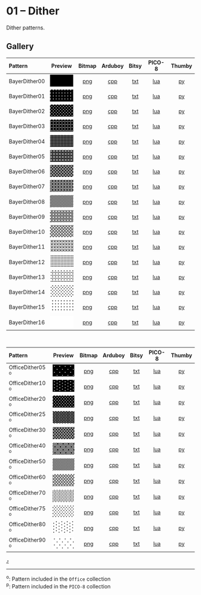 # 01 – Dither

Dither patterns.

## Gallery
| Pattern | Preview | Bitmap | Arduboy | Bitsy | PICO-8 | Thumby |
| :--- | :---: | :---: | :---: | :---: | :---: | :---: |
| BayerDither00 | <img src="../previews/BayerDither00.png" width="64" height="32" loading="lazy" alt="" role="none"> | [png](png/BayerDither00.png) | [cpp](Dither.h#L12-L24) | [txt](Dither.bitsy.txt#L5-L14) | [lua](dither.p8.lua#L7-L20) | [py](Dither.thumby.py#L5-L16) |
| BayerDither01 | <img src="../previews/BayerDither01.png" width="64" height="32" loading="lazy" alt="" role="none"> | [png](png/BayerDither01.png) | [cpp](Dither.h#L26-L38) | [txt](Dither.bitsy.txt#L16-L25) | [lua](dither.p8.lua#L22-L35) | [py](Dither.thumby.py#L18-L29) |
| BayerDither02 | <img src="../previews/BayerDither02.png" width="64" height="32" loading="lazy" alt="" role="none"> | [png](png/BayerDither02.png) | [cpp](Dither.h#L40-L52) | [txt](Dither.bitsy.txt#L27-L36) | [lua](dither.p8.lua#L37-L50) | [py](Dither.thumby.py#L31-L42) |
| BayerDither03 | <img src="../previews/BayerDither03.png" width="64" height="32" loading="lazy" alt="" role="none"> | [png](png/BayerDither03.png) | [cpp](Dither.h#L54-L66) | [txt](Dither.bitsy.txt#L38-L47) | [lua](dither.p8.lua#L52-L65) | [py](Dither.thumby.py#L44-L55) |
| BayerDither04 | <img src="../previews/BayerDither04.png" width="64" height="32" loading="lazy" alt="" role="none"> | [png](png/BayerDither04.png) | [cpp](Dither.h#L68-L80) | [txt](Dither.bitsy.txt#L49-L58) | [lua](dither.p8.lua#L67-L80) | [py](Dither.thumby.py#L57-L68) |
| BayerDither05 | <img src="../previews/BayerDither05.png" width="64" height="32" loading="lazy" alt="" role="none"> | [png](png/BayerDither05.png) | [cpp](Dither.h#L82-L94) | [txt](Dither.bitsy.txt#L60-L69) | [lua](dither.p8.lua#L82-L95) | [py](Dither.thumby.py#L70-L81) |
| BayerDither06 | <img src="../previews/BayerDither06.png" width="64" height="32" loading="lazy" alt="" role="none"> | [png](png/BayerDither06.png) | [cpp](Dither.h#L96-L108) | [txt](Dither.bitsy.txt#L71-L80) | [lua](dither.p8.lua#L97-L110) | [py](Dither.thumby.py#L83-L94) |
| BayerDither07 | <img src="../previews/BayerDither07.png" width="64" height="32" loading="lazy" alt="" role="none"> | [png](png/BayerDither07.png) | [cpp](Dither.h#L110-L122) | [txt](Dither.bitsy.txt#L82-L91) | [lua](dither.p8.lua#L112-L125) | [py](Dither.thumby.py#L96-L107) |
| BayerDither08 | <img src="../previews/BayerDither08.png" width="64" height="32" loading="lazy" alt="" role="none"> | [png](png/BayerDither08.png) | [cpp](Dither.h#L124-L136) | [txt](Dither.bitsy.txt#L93-L102) | [lua](dither.p8.lua#L127-L140) | [py](Dither.thumby.py#L109-L120) |
| BayerDither09 | <img src="../previews/BayerDither09.png" width="64" height="32" loading="lazy" alt="" role="none"> | [png](png/BayerDither09.png) | [cpp](Dither.h#L138-L150) | [txt](Dither.bitsy.txt#L104-L113) | [lua](dither.p8.lua#L142-L155) | [py](Dither.thumby.py#L122-L133) |
| BayerDither10 | <img src="../previews/BayerDither10.png" width="64" height="32" loading="lazy" alt="" role="none"> | [png](png/BayerDither10.png) | [cpp](Dither.h#L152-L164) | [txt](Dither.bitsy.txt#L115-L124) | [lua](dither.p8.lua#L157-L170) | [py](Dither.thumby.py#L135-L146) |
| BayerDither11 | <img src="../previews/BayerDither11.png" width="64" height="32" loading="lazy" alt="" role="none"> | [png](png/BayerDither11.png) | [cpp](Dither.h#L166-L178) | [txt](Dither.bitsy.txt#L126-L135) | [lua](dither.p8.lua#L172-L185) | [py](Dither.thumby.py#L148-L159) |
| BayerDither12 | <img src="../previews/BayerDither12.png" width="64" height="32" loading="lazy" alt="" role="none"> | [png](png/BayerDither12.png) | [cpp](Dither.h#L180-L192) | [txt](Dither.bitsy.txt#L137-L146) | [lua](dither.p8.lua#L187-L200) | [py](Dither.thumby.py#L161-L172) |
| BayerDither13 | <img src="../previews/BayerDither13.png" width="64" height="32" loading="lazy" alt="" role="none"> | [png](png/BayerDither13.png) | [cpp](Dither.h#L194-L206) | [txt](Dither.bitsy.txt#L148-L157) | [lua](dither.p8.lua#L202-L215) | [py](Dither.thumby.py#L174-L185) |
| BayerDither14 | <img src="../previews/BayerDither14.png" width="64" height="32" loading="lazy" alt="" role="none"> | [png](png/BayerDither14.png) | [cpp](Dither.h#L208-L220) | [txt](Dither.bitsy.txt#L159-L168) | [lua](dither.p8.lua#L217-L230) | [py](Dither.thumby.py#L187-L198) |
| BayerDither15 | <img src="../previews/BayerDither15.png" width="64" height="32" loading="lazy" alt="" role="none"> | [png](png/BayerDither15.png) | [cpp](Dither.h#L222-L234) | [txt](Dither.bitsy.txt#L170-L179) | [lua](dither.p8.lua#L232-L245) | [py](Dither.thumby.py#L200-L211) |
| BayerDither16 | <img src="../previews/BayerDither16.png" width="64" height="32" loading="lazy" alt="" role="none"> | [png](png/BayerDither16.png) | [cpp](Dither.h#L236-L248) | [txt](Dither.bitsy.txt#L181-L190) | [lua](dither.p8.lua#L247-L260) | [py](Dither.thumby.py#L213-L224) |

<br>

| Pattern | Preview | Bitmap | Arduboy | Bitsy | PICO-8 | Thumby |
| :--- | :---: | :---: | :---: | :---: | :---: | :---: |
| OfficeDither05 <sup>o</sup>| <img src="../previews/OfficeDither05.png" width="64" height="32" loading="lazy" alt="" role="none"> | [png](png/OfficeDither05.png) | [cpp](Dither.h#L250-L261) | [txt](Dither.bitsy.txt#L192-L201) | [lua](dither.p8.lua#L262-L274) | [py](Dither.thumby.py#L226-L237) |
| OfficeDither10 <sup>o</sup>| <img src="../previews/OfficeDither10.png" width="64" height="32" loading="lazy" alt="" role="none"> | [png](png/OfficeDither10.png) | [cpp](Dither.h#L263-L274) | [txt](Dither.bitsy.txt#L203-L212) | [lua](dither.p8.lua#L276-L288) | [py](Dither.thumby.py#L239-L250) |
| OfficeDither20 <sup>o</sup>| <img src="../previews/OfficeDither20.png" width="64" height="32" loading="lazy" alt="" role="none"> | [png](png/OfficeDither20.png) | [cpp](Dither.h#L276-L288) | [txt](Dither.bitsy.txt#L214-L223) | [lua](dither.p8.lua#L290-L303) | [py](Dither.thumby.py#L252-L263) |
| OfficeDither25 <sup>o</sup>| <img src="../previews/OfficeDither25.png" width="64" height="32" loading="lazy" alt="" role="none"> | [png](png/OfficeDither25.png) | [cpp](Dither.h#L290-L302) | [txt](Dither.bitsy.txt#L225-L234) | [lua](dither.p8.lua#L305-L318) | [py](Dither.thumby.py#L265-L276) |
| OfficeDither30 <sup>o</sup>| <img src="../previews/OfficeDither30.png" width="64" height="32" loading="lazy" alt="" role="none"> | [png](png/OfficeDither30.png) | [cpp](Dither.h#L304-L316) | [txt](Dither.bitsy.txt#L236-L245) | [lua](dither.p8.lua#L320-L333) | [py](Dither.thumby.py#L278-L289) |
| OfficeDither40 <sup>o</sup>| <img src="../previews/OfficeDither40.png" width="64" height="32" loading="lazy" alt="" role="none"> | [png](png/OfficeDither40.png) | [cpp](Dither.h#L318-L329) | [txt](Dither.bitsy.txt#L247-L256) | [lua](dither.p8.lua#L335-L347) | [py](Dither.thumby.py#L291-L302) |
| OfficeDither50 <sup>o</sup>| <img src="../previews/OfficeDither50.png" width="64" height="32" loading="lazy" alt="" role="none"> | [png](png/OfficeDither50.png) | [cpp](Dither.h#L331-L343) | [txt](Dither.bitsy.txt#L258-L267) | [lua](dither.p8.lua#L349-L362) | [py](Dither.thumby.py#L304-L315) |
| OfficeDither60 <sup>o</sup>| <img src="../previews/OfficeDither60.png" width="64" height="32" loading="lazy" alt="" role="none"> | [png](png/OfficeDither60.png) | [cpp](Dither.h#L345-L357) | [txt](Dither.bitsy.txt#L269-L278) | [lua](dither.p8.lua#L364-L377) | [py](Dither.thumby.py#L317-L328) |
| OfficeDither70 <sup>o</sup>| <img src="../previews/OfficeDither70.png" width="64" height="32" loading="lazy" alt="" role="none"> | [png](png/OfficeDither70.png) | [cpp](Dither.h#L359-L371) | [txt](Dither.bitsy.txt#L280-L289) | [lua](dither.p8.lua#L379-L392) | [py](Dither.thumby.py#L330-L341) |
| OfficeDither75 <sup>o</sup>| <img src="../previews/OfficeDither75.png" width="64" height="32" loading="lazy" alt="" role="none"> | [png](png/OfficeDither75.png) | [cpp](Dither.h#L373-L385) | [txt](Dither.bitsy.txt#L291-L300) | [lua](dither.p8.lua#L394-L407) | [py](Dither.thumby.py#L343-L354) |
| OfficeDither80 <sup>o</sup>| <img src="../previews/OfficeDither80.png" width="64" height="32" loading="lazy" alt="" role="none"> | [png](png/OfficeDither80.png) | [cpp](Dither.h#L387-L398) | [txt](Dither.bitsy.txt#L302-L311) | [lua](dither.p8.lua#L409-L421) | [py](Dither.thumby.py#L356-L367) |
| OfficeDither90 <sup>o</sup>| <img src="../previews/OfficeDither90.png" width="64" height="32" loading="lazy" alt="" role="none"> | [png](png/OfficeDither90.png) | [cpp](Dither.h#L400-L411) | [txt](Dither.bitsy.txt#L313-L322) | [lua](dither.p8.lua#L423-L435) | [py](Dither.thumby.py#L369-L380) |

[`⤴`](#gallery)

---

<sup>o</sup>: Pattern included in the `Office` collection  
<sup>p</sup>: Pattern included in the `PICO-8` collection 

<br>

